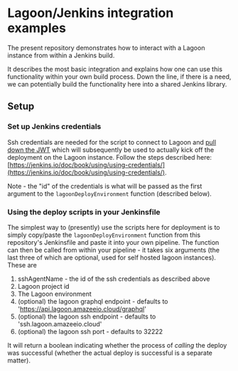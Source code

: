 # Lagoon/Jenkins integration examples

The present repository demonstrates how to interact with a Lagoon instance from within a Jenkins build.

It describes the most basic integration and explains how one can use this functionality within your own build process.
Down the line, if there is a need, we can potentially build the functionality here into a shared Jenkins library.

## Setup

### Set up Jenkins credentials
Ssh credentials are needed for the script to connect to Lagoon and [pull down the JWT](https://lagoon.readthedocs.io/en/latest/using_lagoon/graphql_api/#connect-to-graphql-api) which will subsequently
be used to actually kick off the deployment on the Lagoon instance. Follow the steps described here: [https://jenkins.io/doc/book/using/using-credentials/](https://jenkins.io/doc/book/using/using-credentials/).

Note - the "id" of the credentials is what will be passed as the first argument to the `lagoonDeployEnvironment` function (described below).


### Using the deploy scripts in your Jenkinsfile

The simplest way to (presently) use the scripts here for deployment is to simply copy/paste the `lagoonDeployEnvironment` function
from this repository's Jenkinsfile and paste it into your own pipeline.
The function can then be called from within your pipeline - it takes six arguments (the last three of which are optional, used for self hosted lagoon instances).
These are
1. sshAgentName - the id of the ssh credentials as described above
2. Lagoon project id
3. The Lagoon environment
4. (optional) the lagoon graphql endpoint - defaults to 'https://api.lagoon.amazeeio.cloud/graphql'
5. (optional) the lagoon ssh endpoint - defaults to 'ssh.lagoon.amazeeio.cloud'
6. (optional) the lagoon ssh port - defaults to 32222

It will return a boolean indicating whether the process of _calling_ the deploy was successful (whether the actual deploy is successful is a separate matter).



